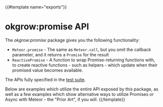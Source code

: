 {{#template name="exports"}}
# okgrow:promise API

The *okgrow:promise* package gives you the following functionality:

  - `Meteor.promise` - The same as `Meteor.call`, but you omit the callback parameter, and it returns a `Promise` for the result
  - `ReactivePromise` - A function to wrap Promise-returning functions with, to create reactive functions - such as helpers - which update when their promised value becomes available.

The APIs fully specified in the [test suite](http://github.com/okgrow/meteor-promise/tree/master/tests/).

Below are examples which utilize the entire API exposed by this package, as well as a few examples
which show alternative ways to utilize Promises or Async with Meteor - the "Prior Art", if you will.
{{/template}}
